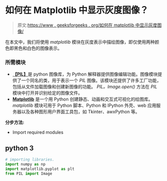 # 如何在 Matplotlib 中显示灰度图像？

> 原文:[https://www . geeksforgeeks . org/如何在 matplotlib 中显示灰度图像/](https://www.geeksforgeeks.org/how-to-display-an-image-in-grayscale-in-matplotlib/)

在本文中，我们将使用 *matplotlib* 模块在灰度表示中描绘图像，即仅使用两种颜色即黑色和白色的图像表示。

### **所需模块**

*   [**【PIL】**](https://www.geeksforgeeks.org/python-pillow-a-fork-of-pil/)是 python 图像库，为 Python 解释器提供图像编辑功能。图像模块提供了一个同名的类，用于表示一个 *PIL* 图像。该模块还提供了许多工厂功能，包括从文件加载图像和创建新图像的功能。 *PIL。Image.open()* 方法在 *PIL* 模块中打开并识别给定的图像文件。
*   [**Matplotlib**](https://www.geeksforgeeks.org/python-introduction-matplotlib/) 是一个用 Python 创建静态、动画和交互式可视化的绘图库。 *matplotlib* 模块可用于 Python 脚本、Python 和 IPython 外壳、web 应用服务器以及各种图形用户界面工具包，如 Tkinter、awxPython 等。

**分步方法:**

*   Import required modules

## python 3

```py
# importing libraries.
import numpy as np
import matplotlib.pyplot as plt
from PIL import Image
```